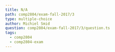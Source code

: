 ```yaml
---
title: N/A
path: comp2804/exam-fall-2017/3
type: multiple-choice
author: Michiel Smid
question: comp2804/exam-fall-2017/3/question.ts
tags:
  - comp2804
  - comp2804-exam
---
```

